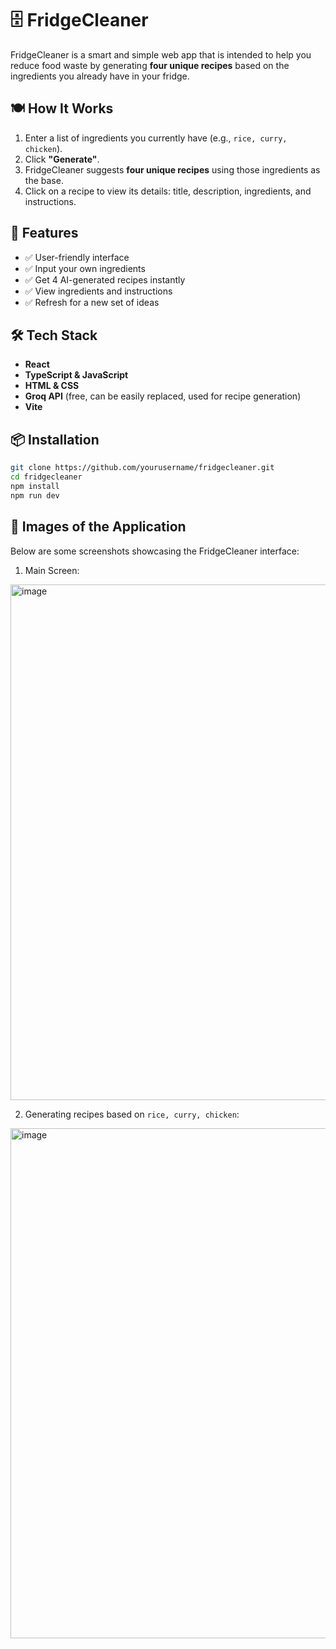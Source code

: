 # 🗄️ FridgeCleaner
FridgeCleaner is a smart and simple web app that is intended to help you reduce food waste by generating **four unique recipes** based on the ingredients you already have in your fridge.

## 🍽️ How It Works

1. Enter a list of ingredients you currently have (e.g., `rice, curry, chicken`).
2. Click **"Generate"**.
3. FridgeCleaner suggests **four unique recipes** using those ingredients as the base.
4. Click on a recipe to view its details: title, description, ingredients, and instructions.

## 🚀 Features

- ✅ User-friendly interface
- ✅ Input your own ingredients
- ✅ Get 4 AI-generated recipes instantly
- ✅ View ingredients and instructions
- ✅ Refresh for a new set of ideas

## 🛠️ Tech Stack

- **React**
- **TypeScript & JavaScript**
- **HTML & CSS**
- **Groq API** (free, can be easily replaced, used for recipe generation)
- **Vite**

## 📦 Installation

```bash
git clone https://github.com/yourusername/fridgecleaner.git
cd fridgecleaner
npm install
npm run dev
```

## 📸 Images of the Application

Below are some screenshots showcasing the FridgeCleaner interface:

1. Main Screen:

<img width="1151" height="825" alt="image" src="https://github.com/user-attachments/assets/04e9a2c4-3497-49a3-a2d3-2d3abb567197" />

2. Generating recipes based on `rice, curry, chicken`:

<img width="1151" height="816" alt="image" src="https://github.com/user-attachments/assets/0da366cd-d25c-47fd-a0f1-bd2b970633aa" />

